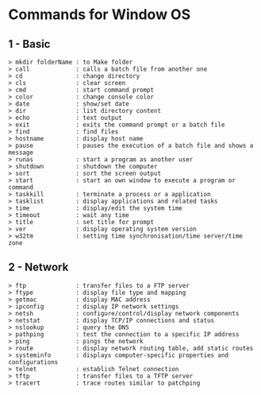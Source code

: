 # Commands for Window OS
## 1 - Basic 
    > mkdir folderName : to Make folder 
    > call	           : calls a batch file from another one
    > cd	           : change directory
    > cls	           : clear screen
    > cmd	           : start command prompt
    > color	           : change console color
    > date             : show/set date
    > dir	           : list directory content
    > echo	           : text output
    > exit	           : exits the command prompt or a batch file
    > find	           : find files
    > hostname	       : display host name
    > pause	           : pauses the execution of a batch file and shows a message
    > runas	           : start a program as another user
    > shutdown         : shutdown the computer
    > sort	           : sort the screen output
    > start	           : start an own window to execute a program or command
    > taskkill	       : terminate a process or a application
    > tasklist	       : display applications and related tasks
    > time	           : display/edit the system time
    > timeout	       : wait any time
    > title	           : set title for prompt
    > ver	           : display operating system version
    > w32tm	           : setting time synchronisation/time server/time zone
## 2 - Network
    > ftp	           : transfer files to a FTP server
    > ftype	           : display file type and mapping
    > getmac           : display MAC address
    > ipconfig	       : display IP network settings
    > netsh	           : configure/control/display network components
    > netstat	       : display TCP/IP connections and status
    > nslookup	       : query the DNS
    > pathping         : test the connection to a specific IP address
    > ping	           : pings the network
    > route            : display network routing table, add static routes
    > systeminfo	   : displays computer-specific properties and configurations
    > telnet	       : establish Telnet connection
    > tftp	           : transfer files to a TFTP server
    > tracert	       : trace routes similar to patchping